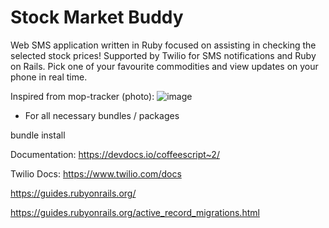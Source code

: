 # Stock Market Buddy

Web SMS application written in Ruby focused on assisting in checking the selected stock prices! Supported by Twilio for SMS notifications and Ruby on Rails. Pick one of your favourite commodities and view updates on your phone in real time.

Inspired from mop-tracker (photo):
![image](https://raw.githubusercontent.com/mop-tracker/mop/master/doc/screenshot.png)

- For all necessary bundles / packages

bundle install

Documentation: https://devdocs.io/coffeescript~2/
 
Twilio Docs: https://www.twilio.com/docs
 
https://guides.rubyonrails.org/

https://guides.rubyonrails.org/active_record_migrations.html 

  
